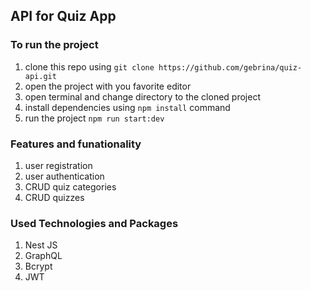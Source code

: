 ## API for Quiz App

### To run the project

1. clone this repo using
   `git clone https://github.com/gebrina/quiz-api.git`
2. open the project with you favorite editor
3. open terminal and change directory to the cloned project
4. install dependencies using `npm install` command
5. run the project `npm run start:dev`

### Features and funationality

1. user registration
2. user authentication
3. CRUD quiz categories
4. CRUD quizzes

### Used Technologies and Packages

1. Nest JS
2. GraphQL
3. Bcrypt
4. JWT
